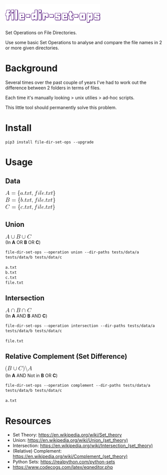 <img src="images/file-dir-set-ops.png" alt="file-dir-set-ops" width="300">

Set Operations on File Directories.

Use some basic Set Operations to analyse and compare the file names in 2 or more given directories.

# Background
Several times over the past couple of years I've had to work out the difference between 2 folders in terms of files.

Each time it's manually looking > unix utilies > ad-hoc scripts.

This little tool should permanently solve this problem.


# Install
```
pip3 install file-dir-set-ops --upgrade
```


# Usage
## Data
![sets](images/sets.gif)

## Union
![union](images/union.gif)  
(In **A** OR **B** OR **C**)
```
file-dir-set-ops --operation union --dir-paths tests/data/a tests/data/b tests/data/c

a.txt
b.txt
c.txt
file.txt
```

## Intersection
![union](images/intersection.gif)  
(In **A** AND **B** AND **C**)
```
file-dir-set-ops --operation intersection --dir-paths tests/data/a tests/data/b tests/data/c

file.txt
```

## Relative Complement (Set Difference)
![complement](images/complement.gif)  
(In **A** AND Not in **B** OR **C**)
```
file-dir-set-ops --operation complement --dir-paths tests/data/a tests/data/b tests/data/c

a.txt
```


# Resources
* Set Theory: https://en.wikipedia.org/wiki/Set_theory
* Union: https://en.wikipedia.org/wiki/Union_(set_theory)
* Intersection: https://en.wikipedia.org/wiki/Intersection_(set_theory)
* (Relative) Complement: https://en.wikipedia.org/wiki/Complement_(set_theory)
* Python Sets: https://realpython.com/python-sets
* https://www.codecogs.com/latex/eqneditor.php
